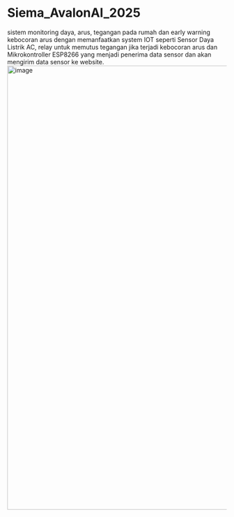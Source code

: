# Siema_AvalonAI_2025
sistem monitoring daya, arus, tegangan pada rumah dan early warning kebocoran arus dengan memanfaatkan system IOT seperti Sensor Daya Listrik AC, relay untuk memutus tegangan jika terjadi kebocoran arus dan Mikrokontroller ESP8266 yang menjadi penerima data sensor dan akan mengirim data sensor ke website.
<img width="1919" height="1017" alt="image" src="https://github.com/user-attachments/assets/eca7e565-fefd-4a52-997d-c76f208cb3d9" />
